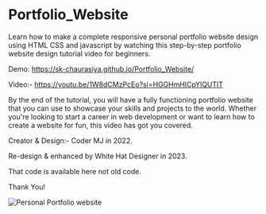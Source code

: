 # Portfolio_Website
Learn how to make a complete responsive personal portfolio website design using HTML CSS and javascript by watching this step-by-step portfolio website design tutorial video for beginners.

Demo: https://sk-chaurasiya.github.io/Portfolio_Website/

Video:- https://youtu.be/1W8dCMzPcEo?si=HGGHmHICpYlQUTlT

By the end of the tutorial, you will have a fully functioning portfolio website that you can use to showcase your skills and projects to the world. Whether you're looking to start a career in web development or want to learn how to create a website for fun, this video has got you covered.

Creator & Design:- Coder MJ in 2022.

Re-design & enhanced by White Hat Designer in 2023.

That code is available here not old code.

Thank You!


![Personal Portfolio website](https://github.com/SK-Chaurasiya/Portfolio_Website/assets/97239651/d24a0296-1a88-4576-beb7-bda5ca6b89b7)

